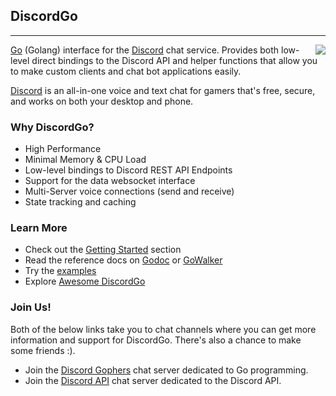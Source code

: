 ## DiscordGo

<hr>
<img align="right" src="https://github.com/merlinfuchs/discordgo/blob/master/docs/img/discordgo.png">

[Go](https://golang.org/) (Golang) interface for the [Discord](https://discord.com/)
chat service. Provides both low-level direct bindings to the
Discord API and helper functions that allow you to make custom clients and chat
bot applications easily.

[Discord](https://discord.com/) is an all-in-one voice and text chat for
gamers that's free, secure, and works on both your desktop and phone.

### Why DiscordGo?

- High Performance
- Minimal Memory & CPU Load
- Low-level bindings to Discord REST API Endpoints
- Support for the data websocket interface
- Multi-Server voice connections (send and receive)
- State tracking and caching

### Learn More

- Check out the [Getting Started](GettingStarted.md) section
- Read the reference docs on [Godoc](https://godoc.org/github.com/merlinfuchs/discordgo) or [GoWalker](https://gowalker.org/github.com/merlinfuchs/discordgo)
- Try the [examples](https://github.com/merlinfuchs/discordgo/tree/master/examples)
- Explore [Awesome DiscordGo](https://github.com/merlinfuchs/discordgo/wiki/Awesome-DiscordGo)

### Join Us!

Both of the below links take you to chat channels where you can get more
information and support for DiscordGo. There's also a chance to make some
friends :).

- Join the [Discord Gophers](https://discord.gg/0f1SbxBZjYoCtNPP) chat server dedicated to Go programming.
- Join the [Discord API](https://discord.com/invite/discord-API) chat server dedicated to the Discord API.
